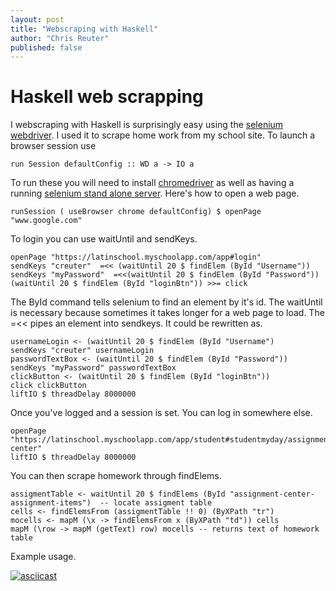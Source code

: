 ```yaml
---
layout: post
title: "Webscraping with Haskell"
author: "Chris Reuter"
published: false
---
```


# Haskell web scrapping

I webscraping with Haskell is surprisingly easy using the [selenium webdriver](https://hackage.haskell.org/package/webdriver). I used it to scrape home work from my school site. To launch a browser session use

    run Session defaultConfig :: WD a -> IO a

To run these you will need to install [chromedriver](https://sites.google.com/a/chromium.org/chromedriver/) as well as having a running [selenium stand alone server](http://docs.seleniumhq.org/download/). Here's how to open a web page.

    runSession ( useBrowser chrome defaultConfig) $ openPage "www.google.com"


To login you can use waitUntil and sendKeys.

    openPage "https://latinschool.myschoolapp.com/app#login"
    sendKeys "creuter"  =<< (waitUntil 20 $ findElem (ById "Username"))
    sendKeys "myPassword"  =<<(waitUntil 20 $ findElem (ById "Password"))
    (waitUntil 20 $ findElem (ById "loginBtn")) >>= click

The ById command tells selenium to find an element by it's id. The waitUntil is necessary because sometimes it takes longer for a web page to load. The =<< pipes an element into sendkeys. It could be rewritten as.

    usernameLogin <- (waitUntil 20 $ findElem (ById "Username")
    sendKeys "creuter" usernameLogin
    passwordTextBox <- (waitUntil 20 $ findElem (ById "Password"))
    sendKeys "myPassword" passwordTextBox
    clickButton <- (waitUntil 20 $ findElem (ById "loginBtn"))
    click clickButton
    liftIO $ threadDelay 8000000


Once you've logged and a session is set. You can log in somewhere else.
    
    openPage "https://latinschool.myschoolapp.com/app/student#studentmyday/assignment-center"
    liftIO $ threadDelay 8000000

You can then scrape homework through findElems.

    assigmentTable <- waitUntil 20 $ findElems (ById "assignment-center-assignment-items")  -- locate assigment table
    cells <- findElemsFrom (assigmentTable !! 0) (ByXPath "tr") 
    mocells <- mapM (\x -> findElemsFrom x (ByXPath "td")) cells
    mapM (\row -> mapM (getText) row) mocells -- returns text of homework table

Example usage.

[![asciicast](https://asciinema.org/a/gXSECM7LwipXgA7hgEx1WB11m.png)](https://asciinema.org/a/gXSECM7LwipXgA7hgEx1WB11m)